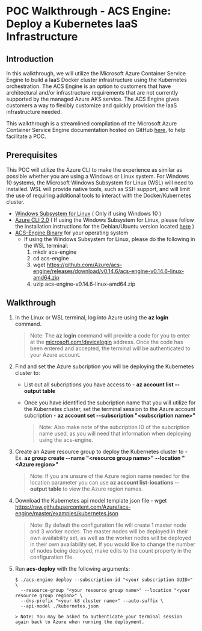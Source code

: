 # POC Walkthrough - ACS Engine: Deploy a Kubernetes IaaS Infrastructure

## Introduction
In this walkthrough, we will utilize the Microsoft Azure Container Service Engine to build a IaaS Docker cluster infrastructure using the Kubernetes orchestration. The ACS Engine is an option to customers that have architectural and/or infrastructure requirements that are not currently supported by the managed Azure AKS service. The ACS Engine gives customers a way to flexibly customize and quickly provision the IaaS infrastructure needed.

This walkthrough is a streamlined compilation of the Microsoft Azure Container Service Engine documentation hosted on GitHub [here](https://github.com/Azure/acs-engine), to help facilitate a POC.

## Prerequisites
This POC will utilize the Azure CLI to make the experience as similar as possible whether you are using a Windows or Linux system. For Windows 10 systems, the Microsoft Windows Subsystem for Linux (WSL) will need to installed. WSL will provide native tools, such as SSH support, and will limit the use of requiring additional tools to interact with the Docker/Kubernetes cluster.
* [Windows Subsystem for Linux](https://docs.microsoft.com/en-us/windows/wsl/install-win10) ( Only if using Windows 10 )
* [Azure CLI 2.0](https://docs.microsoft.com/en-us/cli/azure/install-azure-cli?view=azure-cli-latest) ( If using the Windows Subsystem for Linux, please follow the installation instructions for the Debian/Ubuntu version located [here](https://docs.microsoft.com/en-us/cli/azure/install-azure-cli-apt?view=azure-cli-latest) )
* [ACS-Engine Binary](https://github.com/Azure/acs-engine/releases/tag/v0.14.6) for your operating system
  * If using the Windows Subsystem for Linux, please do the following in the WSL terminal:
    1. mkdir acs-engine
    2. cd acs-engine
    3. wget https://github.com/Azure/acs-engine/releases/download/v0.14.6/acs-engine-v0.14.6-linux-amd64.zip
    4. uzip acs-engine-v0.14.6-linux-amd64.zip

## Walkthrough
1. In the Linux or WSL terminal, log into Azure using the **az login** command.

   > Note: The **az login** command will provide a code for you to enter at the [microsoft.com/devicelogin](https://microsoft.com/devicelogin) address. Once the code has been entered and accepted, the terminal will be authenticated to your Azure account.
2. Find and set the Azure subcription you will be deploying the Kubernetes cluster to:
   - List out all subcriptions you have access to - **az account list --output table**
   - Once you have identified the subcription name that you will utilize for the Kubernetes cluster, set the terminal session to the Azure account subcription - **az account set --subscription \"<subscription name\>"**
   
     > Note: Also make note of the subcription ID of the subcription name used, as you will need that information when deploying using the acs-engine.
3. Create an Azure resource group to deploy the Kubernetes cluster to - Ex. **az group create --name \"<resource group name\>" --location \"<Azure region\>"**

   > Note: If you are unsure of the Azure region name needed for the location parameter you can use **az account list-locations --output table** to view the Azure region names.
4. Download the Kubernetes api model template json file - wget https://raw.githubusercontent.com/Azure/acs-engine/master/examples/kubernetes.json

   > Note: By default the configuration file will create 1 master node and 3 worker nodes. The master nodes will be deployed in their own availability set, as well as the worker nodes will be deployed in their own availability set. If you would like to change the number of nodes being deployed, make edits to the count property in the configuration file.
5. Run **acs-deploy** with the following arguments:
   ```
   $ ./acs-engine deploy --subscription-id "<your subscription GUID>" \
     --resource-group "<your resource group name>" --location "<your resource group region>" \
     --dns-prefix "<your k8 cluster name>" --auto-suffix \
     --api-model ./kubernetes.json
   ```
       > Note: You may be asked to authenticate your terminal session again back to Azure when running the deployment.




   

